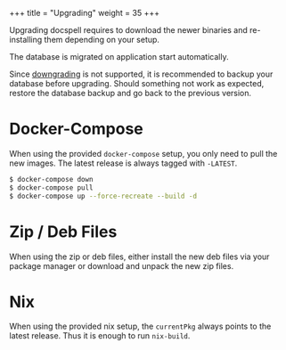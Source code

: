 +++
title = "Upgrading"
weight = 35
+++

Upgrading docspell requires to download the newer binaries and
re-installing them depending on your setup.

The database is migrated on application start automatically.

Since [downgrading](@/docs/install/downgrading.md) is not supported,
it is recommended to backup your database before upgrading. Should
something not work as expected, restore the database backup and go
back to the previous version.

# Docker-Compose

When using the provided `docker-compose` setup, you only need to pull
the new images. The latest release is always tagged with `-LATEST`.

``` bash
$ docker-compose down
$ docker-compose pull
$ docker-compose up --force-recreate --build -d
```

# Zip / Deb Files

When using the zip or deb files, either install the new deb files via
your package manager or download and unpack the new zip files.

# Nix

When using the provided nix setup, the `currentPkg` always points to
the latest release. Thus it is enough to run `nix-build`.
